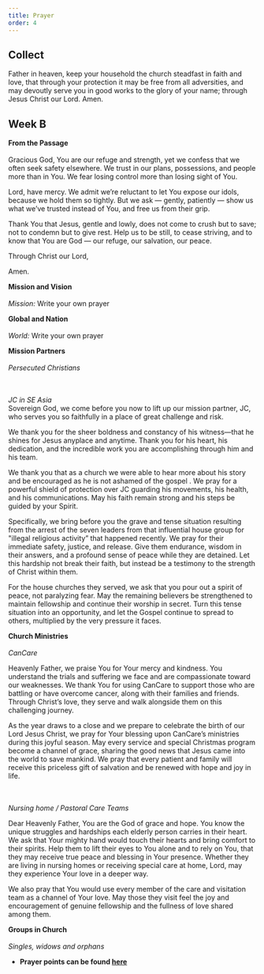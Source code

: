```yaml
---
title: Prayer
order: 4
---
```


## Collect
Father in heaven, keep your household the church steadfast in faith and love, that through your protection it may be free from all adversities, and may devoutly serve you in good works to the glory of your name; through Jesus Christ our Lord. Amen.

## Week B


**From the Passage**
<br><br> Gracious God,
 You are our refuge and strength,
 yet we confess that we often seek safety elsewhere.
 We trust in our plans, possessions, and people
 more than in You.
 We fear losing control more than losing sight of You.

Lord, have mercy.
 We admit we’re reluctant to let You expose our idols,
 because we hold them so tightly.
 But we ask — gently, patiently —
 show us what we’ve trusted instead of You,
 and free us from their grip.

Thank You that Jesus, gentle and lowly,
 does not come to crush but to save;
 not to condemn but to give rest.
 Help us to be still,
 to cease striving,
 and to know that You are God —
 our refuge, our salvation, our peace.

Through Christ our Lord,

Amen.  

**Mission and Vision** 
<br><br> *Mission:* Write your own prayer

**Global and Nation** 
<br><br> *World:* Write your own prayer


**Mission Partners**
<br><br>*Persecuted Christians*   

<br><br>*JC in SE Asia*   
Sovereign God, we come before you now to lift up our mission partner, JC, who serves you so faithfully in a place of great challenge and risk.

We thank you for the sheer boldness and constancy of his witness—that he shines for Jesus anyplace and anytime. Thank you for his heart, his dedication, and the incredible work you are accomplishing through him and his team.

We thank you that as a church we were able to hear more about his story and be encouraged as he is not ashamed of the gospel . We pray for a powerful shield of protection over JC guarding his movements, his health, and his communications. May his faith remain strong and his steps be guided by your Spirit.

Specifically, we bring before you the grave and tense situation resulting from the arrest of the seven leaders from that influential house group for "illegal religious activity” that happened recently.  We pray for their immediate safety, justice, and release. Give them endurance, wisdom in their answers, and a profound sense of peace while they are detained. Let this hardship not break their faith, but instead be a testimony to the strength of Christ within them.

For the house churches they served, we ask that you pour out a spirit of peace, not paralyzing fear. May the remaining believers be strengthened to maintain fellowship and continue their worship in secret. Turn this tense situation into an opportunity, and let the Gospel continue to spread to others, multiplied by the very pressure it faces.


**Church Ministries**
<br><br> *CanCare*  

Heavenly Father, we praise You for Your mercy and kindness. You understand the trials and suffering we face and are compassionate toward our weaknesses. We thank You for using CanCare to support those who are battling or have overcome cancer, along with their families and friends. Through Christ’s love, they serve and walk alongside them on this challenging journey.

As the year draws to a close and we prepare to celebrate the birth of our Lord Jesus Christ, we pray for Your blessing upon CanCare’s ministries during this joyful season. May every service and special Christmas program become a channel of grace, sharing the good news that Jesus came into the world to save mankind. We pray that every patient and family will receive this priceless gift of salvation and be renewed with hope and joy in life.

<br><br> *Nursing home / Pastoral Care Teams*  

Dear Heavenly Father, You are the God of grace and hope. You know the unique struggles and hardships each elderly person carries in their heart. We ask that Your mighty hand would touch their hearts and bring comfort to their spirits. Help them to lift their eyes to You alone and to rely on You, that they may receive true peace and blessing in Your presence. Whether they are living in nursing homes or receiving special care at home, Lord, may they experience Your love in a deeper way. 

We also pray that You would use every member of the care and visitation team as a channel of Your love. May those they visit feel the joy and encouragement of genuine fellowship and the fullness of love shared among them.


**Groups in Church**
<br><br> *Singles, widows and orphans*



- **Prayer points can be found [here](https://stgeorgeshurstville.org.au/prayer)**
